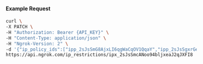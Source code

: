 <!-- Code generated for API Clients. DO NOT EDIT. -->

#### Example Request

```bash
curl \
-X PATCH \
-H "Authorization: Bearer {API_KEY}" \
-H "Content-Type: application/json" \
-H "Ngrok-Version: 2" \
-d '{"ip_policy_ids":["ipp_2sJsSmG8AjxLI6qgWaCqOV1QqaY","ipp_2sJsSgxrGeSyJBgMfX2QX91n3RV"]}' \
https://api.ngrok.com/ip_restrictions/ipx_2sJsSmcANoo94bljxeaJ2qJXFI8
```
